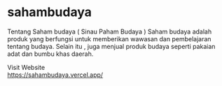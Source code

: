 # sahambudaya

Tentang Saham budaya ( Sinau Paham Budaya )
Saham budaya adalah produk yang berfungsi untuk memberikan wawasan dan pembelajaran tentang budaya. Selain itu , juga menjual produk budaya seperti pakaian adat dan bumbu khas daerah.

Visit Website <br>
https://sahambudaya.vercel.app/
